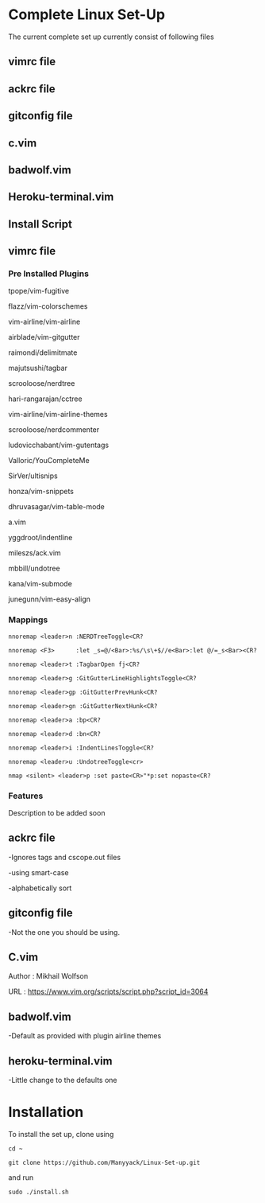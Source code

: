 # Complete Linux Set-Up
The current complete set up currently consist of following files

## vimrc file

## ackrc file

## gitconfig file

## c.vim

## badwolf.vim

## Heroku-terminal.vim

## Install Script

## vimrc file

### Pre Installed Plugins
tpope/vim-fugitive

flazz/vim-colorschemes

vim-airline/vim-airline

airblade/vim-gitgutter

raimondi/delimitmate

majutsushi/tagbar

scrooloose/nerdtree

hari-rangarajan/cctree

vim-airline/vim-airline-themes

scrooloose/nerdcommenter

ludovicchabant/vim-gutentags

Valloric/YouCompleteMe

SirVer/ultisnips

honza/vim-snippets

dhruvasagar/vim-table-mode

a.vim

yggdroot/indentline

mileszs/ack.vim

mbbill/undotree

kana/vim-submode

junegunn/vim-easy-align

### Mappings

`nnoremap <leader>n :NERDTreeToggle<CR?`

`nnoremap <F3>      :let _s=@/<Bar>:%s/\s\+$//e<Bar>:let @/=_s<Bar><CR?`

`nnoremap <leader>t :TagbarOpen fj<CR?`

`nnoremap <leader>g :GitGutterLineHighlightsToggle<CR?`

`nnoremap <leader>gp :GitGutterPrevHunk<CR?`

`nnoremap <leader>gn :GitGutterNextHunk<CR?`

`nnoremap <leader>a :bp<CR?`

`nnoremap <leader>d :bn<CR?`

`nnoremap <leader>i :IndentLinesToggle<CR?`

`nnoremap <leader>u :UndotreeToggle<cr>`

`nmap <silent> <leader>p :set paste<CR>"*p:set nopaste<CR?`

### Features

Description to be added soon

## ackrc file

-Ignores tags and cscope.out files

-using smart-case

-alphabetically sort

## gitconfig file 

-Not the one you should be using.

## C.vim
Author  : Mikhail Wolfson

URL     : https://www.vim.org/scripts/script.php?script_id=3064

## badwolf.vim
-Default as provided with plugin airline themes

## heroku-terminal.vim
-Little change to the defaults one

# Installation
To install the set up, clone using

`cd ~`

`git clone https://github.com/Manyyack/Linux-Set-up.git`

and run

`sudo ./install.sh`
